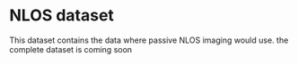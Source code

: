 # NLOS dataset
This dataset contains the data where passive NLOS imaging would use. the complete dataset is coming soon
